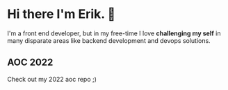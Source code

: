 # Hi there I'm Erik. 👋

I'm a front end developer, but in my free-time I love __challenging my self__ in many disparate areas like backend development and devops solutions.


## AOC 2022

Check out my 2022 aoc repo ;)




